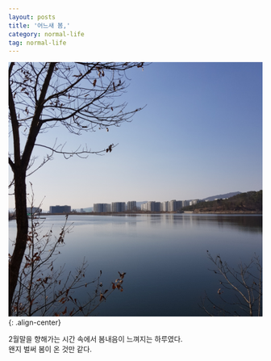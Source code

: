 ```yaml
---
layout: posts
title: '어느새 봄,'
category: normal-life
tag: normal-life
---
```


![](https://github.com/minhyepark-dev/minhyepark-dev.github.io/blob/main/assets/images/sunny_day.jpg?raw=true){: .align-center}

2월말을 향해가는 시간 속에서
봄내음이 느껴지는 하루였다.  
왠지 벌써 봄이 온 것만 같다.
